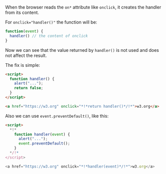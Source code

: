 When the browser reads the `on*` attribute like `onclick`, it creates the handler from its content.

For `onclick="handler()"` the function will be:

```js
function(event) {
  handler() // the content of onclick
}
```

Now we can see that the value returned by `handler()` is not used and does not affect the result.

The fix is simple:

```html run
<script>
  function handler() {
    alert("...");
    return false;
  }
</script>

<a href="https://w3.org" onclick="*!*return handler()*/!*">w3.org</a>
```

Also we can use `event.preventDefault()`, like this:

```html run
<script>
  *!*
    function handler(event) {
      alert("...");
      event.preventDefault();
    }
  */!*
</script>

<a href="https://w3.org" onclick="*!*handler(event)*/!*">w3.org</a>
```
